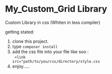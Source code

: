 # My_Custom_Grid Library
Custom Library in css (Whiten in less compiler)

getting stated: 

1. clone this project.
2. type <code>composer install </code>
3. add the css file into your file like soo : <br>
<code> <link src="path/to/you/css/directory/style.css   </code>
4. enjoy.....
